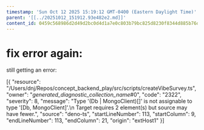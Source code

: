 ```yaml
---
timestamp: 'Sun Oct 12 2025 15:19:12 GMT-0400 (Eastern Daylight Time)'
parent: '[[../20251012_151912.93e482e2.md]]'
content_id: 0459c568986d2d49d2bc0d4d1a7e0c803b79bc825d8230f8344d885b76d2401e
---
```


# fix error again:

still getting an error:

\[{
"resource": "/Users/dnj/Repos/concept\_backend\_play/src/scripts/createVibeSurvey.ts",
"owner": "*generated\_diagnostic\_collection\_name*#0",
"code": "2322",
"severity": 8,
"message": "Type '(Db | MongoClient)\[]' is not assignable to type '\[Db, MongoClient]'.\n  Target requires 2 element(s) but source may have fewer.",
"source": "deno-ts",
"startLineNumber": 113,
"startColumn": 9,
"endLineNumber": 113,
"endColumn": 21,
"origin": "extHost1"
}]

